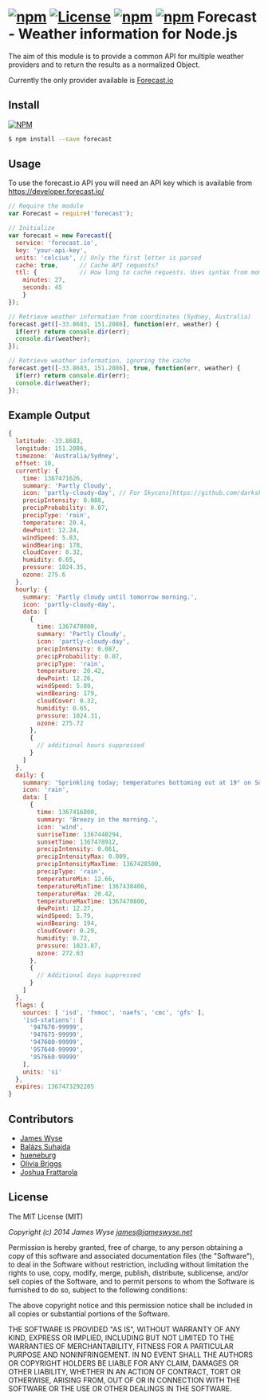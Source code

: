[![npm](http://img.shields.io/npm/v/forecast.svg?style=flat-square)](http://npmjs.org/package/forecast) [![License](http://img.shields.io/:license-mit-blue.svg?style=flat-square)](http://jameswyse.mit-license.org) [![npm](http://img.shields.io/david/jameswyse/forecast.svg?style=flat-square)](http://npmjs.org/package/forecast) [![npm](http://img.shields.io/david/dev/jameswyse/forecast.svg?style=flat-square)](http://npmjs.org/package/forecast)
Forecast - Weather information for Node.js
=================================================

The aim of this module is to provide a common API for multiple weather providers and to return the results as a normalized Object.

Currently the only provider available is [Forecast.io](http://forecast.io)

## Install

[![NPM](https://nodei.co/npm/forecast.png)](https://nodei.co/npm/forecast/)

```bash
$ npm install --save forecast
```

## Usage
To use the forecast.io API you will need an API key which is available from https://developer.forecast.io/


```javascript
// Require the module
var Forecast = require('forecast');

// Initialize
var forecast = new Forecast({
  service: 'forecast.io',
  key: 'your-api-key',
  units: 'celcius', // Only the first letter is parsed
  cache: true,      // Cache API requests?
  ttl: {            // How long to cache requests. Uses syntax from moment.js: http://momentjs.com/docs/#/durations/creating/
    minutes: 27,
    seconds: 45
    }
});

// Retrieve weather information from coordinates (Sydney, Australia)
forecast.get([-33.8683, 151.2086], function(err, weather) {
  if(err) return console.dir(err);
  console.dir(weather);
});

// Retrieve weather information, ignoring the cache
forecast.get([-33.8683, 151.2086], true, function(err, weather) {
  if(err) return console.dir(err);
  console.dir(weather);
});
```


## Example Output
```javascript
{
  latitude: -33.8683,
  longitude: 151.2086,
  timezone: 'Australia/Sydney',
  offset: 10,
  currently: {
    time: 1367471626,
    summary: 'Partly Cloudy',
    icon: 'partly-cloudy-day', // For Skycons[https://github.com/darkskyapp/skycons]
    precipIntensity: 0.088,
    precipProbability: 0.07,
    precipType: 'rain',
    temperature: 20.4,
    dewPoint: 12.24,
    windSpeed: 5.83,
    windBearing: 178,
    cloudCover: 0.32,
    humidity: 0.65,
    pressure: 1024.35,
    ozone: 275.6
  },
  hourly: {
    summary: 'Partly cloudy until tomorrow morning.',
    icon: 'partly-cloudy-day',
    data: [
      {
        time: 1367470800,
        summary: 'Partly Cloudy',
        icon: 'partly-cloudy-day',
        precipIntensity: 0.087,
        precipProbability: 0.07,
        precipType: 'rain',
        temperature: 20.42,
        dewPoint: 12.26,
        windSpeed: 5.89,
        windBearing: 179,
        cloudCover: 0.32,
        humidity: 0.65,
        pressure: 1024.31,
        ozone: 275.72
      },
      {
        // additional hours suppressed
      }
    ]
  },
  daily: {
    summary: 'Sprinkling today; temperatures bottoming out at 19° on Sunday.',
    icon: 'rain',
    data: [
      {
        time: 1367416800,
        summary: 'Breezy in the morning.',
        icon: 'wind',
        sunriseTime: 1367440294,
        sunsetTime: 1367478912,
        precipIntensity: 0.061,
        precipIntensityMax: 0.009,
        precipIntensityMaxTime: 1367428500,
        precipType: 'rain',
        temperatureMin: 12.66,
        temperatureMinTime: 1367438400,
        temperatureMax: 20.42,
        temperatureMaxTime: 1367470800,
        dewPoint: 12.27,
        windSpeed: 5.79,
        windBearing: 194,
        cloudCover: 0.29,
        humidity: 0.72,
        pressure: 1023.87,
        ozone: 272.63
      },
      {
        // Additional days suppressed
      }
    ]
  },
  flags: {
    sources: [ 'isd', 'fnmoc', 'naefs', 'cmc', 'gfs' ],
    'isd-stations': [
      '947670-99999',
      '947675-99999',
      '947680-99999',
      '957640-99999',
      '957660-99999'
    ],
    units: 'si'
  },
  expires: 1367473292205
}
```

## Contributors

* [James Wyse](https://github.com/jameswyse)
* [Balázs Suhajda](https://github.com/suhajdab)
* [hueneburg](https://github.com/hueneburg)
* [Olivia Briggs](https://github.com/ofbriggs)
* [Joshua Frattarola](https://github.com/jfrattarola)

## License
The MIT License (MIT)

*Copyright (c) 2014 James Wyse <james@jameswyse.net>*

Permission is hereby granted, free of charge, to any person obtaining a copy of this software and associated documentation files (the "Software"), to deal in the Software without restriction, including without limitation the rights to use, copy, modify, merge, publish, distribute, sublicense, and/or sell copies of the Software, and to permit persons to whom the Software is furnished to do so, subject to the following conditions:

The above copyright notice and this permission notice shall be included in all copies or substantial portions of the Software.

THE SOFTWARE IS PROVIDED "AS IS", WITHOUT WARRANTY OF ANY KIND, EXPRESS OR IMPLIED, INCLUDING BUT NOT LIMITED TO THE WARRANTIES OF MERCHANTABILITY, FITNESS FOR A PARTICULAR PURPOSE AND NONINFRINGEMENT. IN NO EVENT SHALL THE AUTHORS OR COPYRIGHT HOLDERS BE LIABLE FOR ANY CLAIM, DAMAGES OR OTHER LIABILITY, WHETHER IN AN ACTION OF CONTRACT, TORT OR OTHERWISE, ARISING FROM, OUT OF OR IN CONNECTION WITH THE SOFTWARE OR THE USE OR OTHER DEALINGS IN THE SOFTWARE.
